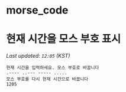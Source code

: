 # morse_code
# 현재 시간을 모스 부호 표시
<!-- MORSE_TIME_START -->
_Last updated: `12:05` (KST)_

```
현재 시간을 입력하세요. 모스 부호로 바꿉니다
.---- ..--- ----- .....
모스 부호를 다시 현재 시간으로 바꿉니다
1205
```
<!-- MORSE_TIME_END -->
